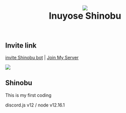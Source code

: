 <h1 align="center">
  <a href="https://github.com/yuki0912/shinobu"><img src="https://static.zerochan.net/Inuyose.Shinobu.full.3148762.jpg" avtar_c_icon"></a>
  <br>
  Inuyose Shinobu
  <br>
  <br>
</h1>

 ## Invite link

[invite Shinobu bot](https://discord.com/api/oauth2/authorize?client_id=865614891193073695&permissions=8&scope=bot) | [Join My Server](https://discord.gg/7RJB88zMBh)

<a href="https://discord.gg/7RJB88zMBh"><img src="https://discord.com/api/guilds/773668217163218944/widget.png?style=banner2"></a>

    

## Shinobu
This is my first coding 

discord.js v12 / node v12.16.1
